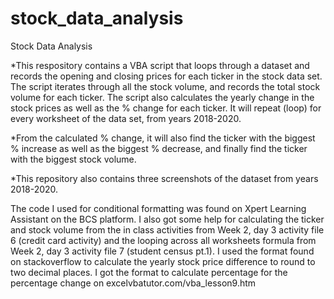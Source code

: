 # stock_data_analysis

Stock Data Analysis 

*This respository contains a VBA script that loops through a dataset and records the opening and closing prices for each ticker in the stock data set. The script iterates through all the stock volume, and records the total stock volume for each ticker. The script also calculates the yearly change in the stock prices as well as the % change for each ticker. It will repeat (loop) for every worksheet of the data set, from years 2018-2020.

*From the calculated % change, it will also find the ticker with the biggest % increase as well as the biggest % decrease, and finally find the ticker with the biggest stock volume.

*This repository also contains three screenshots of the dataset from years 2018-2020.


The code I used for conditional formatting was found on Xpert Learning Assistant on the BCS platform. I also got some help for calculating the ticker and stock volume from the in class activities from Week 2, day 3 activity file 6 (credit card activity) and the looping across all worksheets formula from Week 2, day 3 activity file 7 (student census pt.1). I used the format found on stackoverflow to calculate the yearly stock price difference  to round to two decimal places. I got the format to calculate percentage for the percentage change  on excelvbatutor.com/vba_lesson9.htm
